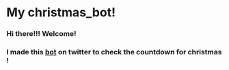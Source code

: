# My christmas_bot!
### Hi there!!! Welcome!
### I made this [bot](https://twitter.com/BotNavidad) on twitter to check the countdown for christmas ! 
